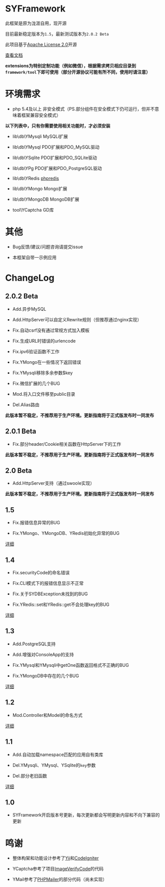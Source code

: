 # SYFramework

此框架是原为泷涯自用，现开源

目前最新稳定版本为`1.5`，最新测试版本为`2.0.2 Beta`

此项目基于[Apache License 2.0](http://opensource.org/licenses/Apache-2.0)开源

[查看文档](http://framework.sylibs.com)

**extensions为特别定制功能（例如微信），根据需求拷贝相应目录到`framework/tool`下即可使用（部分开源协议可能有所不同，使用时请注意）**

# 环境需求

* php 5.4及以上 非安全模式（PS.部分组件在安全模式下仍可运行，但并不意味着框架兼容安全模式）

**以下列表中，只有你需要使用相关功能时，才必须安装**

* lib\db\YMysqli MySQLi扩展

* lib\db\YMysql PDO扩展和PDO_MySQL驱动

* lib\db\YSqlite PDO扩展和PDO_SQLite驱动

* lib\db\YPg PDO扩展和PDO_PostgreSQL驱动

* lib\db\YRedis [phpredis](https://github.com/phpredis/phpredis)

* lib\db\YMongo Mongo扩展

* lib\db\YMongoDB MongoDB扩展

* tool\YCaptcha GD库

# 其他

* Bug反馈/建议/问题咨询请提交issue

* 本框架自带一示例应用

# ChangeLog

## 2.0.2 Beta

* Add.异步MySQL

* Add.HttpServer可以自定义Rewrite规则（但推荐通过nginx实现）

* Fix.自动csrf没有通过常规方式加入模板

* Fix.生成URL时错误的urlencode

* Fix.ipv6验证函数不工作

* Fix.YMongo在一些情况下返回错误

* Fix.YMysqli移除多余参数$key

* Fix.微信扩展的几个BUG

* Mod.将入口文件移至public目录

* Del.Alias路由

**此版本暂不稳定，不推荐用于生产环境。更新指南将于正式版发布时一同发布**

## 2.0.1 Beta

* Fix.部分header/Cookie相关函数在HttpServer下的工作

**此版本暂不稳定，不推荐用于生产环境。更新指南将于正式版发布时一同发布**

## 2.0 Beta

* Add.HttpServer支持（通过swoole实现）

**此版本暂不稳定，不推荐用于生产环境。更新指南将于正式版发布时一同发布**

## 1.5

* Fix.报错信息异常的BUG

* Fix.YMongo、YMongoDB、YRedis初始化异常的BUG

[详细](update1.md#1-5)

## 1.4

* Fix.securityCode的命名错误

* Fix.CLI模式下的报错信息显示不正常

* Fix.关于SYDBException未找到的BUG

* Fix.YRedis::set和YRedis::get不会处理key的BUG

[详细](update1.md#1-4)

## 1.3

* Add.PostgreSQL支持

* Add.增强对ConsoleApp的支持

* Fix.YMysql和YMysqli中getOne函数返回格式不正确的BUG

* Fix.YMongoDB中存在的几个BUG

[详细](update1.md#1-3)

## 1.2

* Mod.Controller和Model的命名方式

[详细](update1.md#1-2)

## 1.1

* Add.自动加载namespace匹配的应用自有类库

* Del.YMysqli、YMysql、YSqlite的`key`参数

* Del.部分老旧函数

[详细](update1.md#1-1)

## 1.0

* SYFramework开启版本号更新，每次更新都会写明更新内容和不向下兼容的更新

# 鸣谢

* 整体构架和功能设计参考了[Yii](http://www.yiiframework.com/)和[CodeIgniter](http://codeigniter.com)

* YCaptcha参考了项目[ImageVerifyCode](https://git.oschina.net/reevy/ImageVerifyCode)的代码

* YMail参考了[PHPMailer](https://github.com/PHPMailer/PHPMailer)的部分代码（尚未实现）